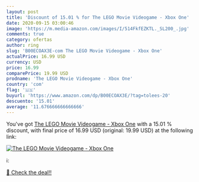 ```yaml
---
layout: post
title: 'Discount of 15.01 % for The LEGO Movie Videogame - Xbox One'
date: 2020-09-15 03:00:46
image: 'https://m.media-amazon.com/images/I/514FkfEZKTL._SL200_.jpg'
comments: true
category: ofertas
author: ring
slug: 'B00ECOAX3E-com The LEGO Movie Videogame - Xbox One'
actualPrice: 16.99 USD
currency: USD
price: 16.99
comparePrice: 19.99 USD
prodname: 'The LEGO Movie Videogame - Xbox One'
country: 'com'
flag: '🇺🇸'
buyurl: 'https://www.amazon.com/dp/B00ECOAX3E/?tag=tolees-20'
descuento: '15.01'
average: '11.676666666666666'
---
```


You've got [The LEGO Movie Videogame - Xbox One](https://www.amazon.com/dp/B00ECOAX3E/?tag=tolees-20) with a  15.01 % discount, with final price of 16.99 USD (original: 19.99 USD) at the following link:

[![The LEGO Movie Videogame - Xbox One](https://m.media-amazon.com/images/I/514FkfEZKTL._SL200_.jpg)](https://www.amazon.com/dp/B00ECOAX3E/?tag=tolees-20)

ℹ️:


[🛒 Check the deal!!](https://www.amazon.com/dp/B00ECOAX3E/?tag=tolees-20)
